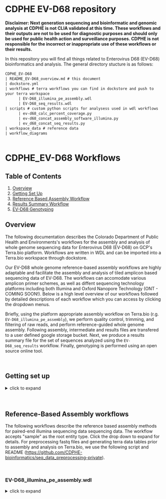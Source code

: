 # CDPHE EV-D68 repository

**Disclaimer: Next generation sequencing and bioinformatic and genomic analysis at CDPHE is not CLIA validated at this time. These workflows and their outputs are not to be used for diagnostic purposes and should only be used for public health action and surveillance purposes. CDPHE is not responsible for the incorrect or inappropriate use of these workflows or their results.**


In this repository you will find all things related to Enterovirus D68 (EV-D68) bioinformatics and analysis. The general directory stucture is as follows:

```
CDPHE_EV-D68
| README_EV-D68_overview.md # this document
| dockstore.yml
| workflows # terra workflows you can find in dockstore and push to your terra workspace
      | EV-D68_illumina_pe_assembly.wdl
      | EV-D68_seq_results.wdl
| scripts # custom python scripts for analysess used in wdl workflows
      | ev-d68_calc_percent_coverage.py
      | ev-d68_concat_assembly_software_illumina.py
      | ev_d68_concat_seq_results.py
| workspace_data # reference data
| workflow_diagrams
      
```

# CDPHE_EV-D68 Workflows

## Table of Contents

1. [Overview](#overview)
2. [Getting Set Up](#getting-set-up)
3. [Reference Based Assembly Workflow](#reference-based-assembly-workflows)
4. [Results Summary Workflow](#results-summary-workflows)
5. [EV-D68 Genotyping](#evd68-genotyping-method)


## Overview

The following documentation describes the Colorado Department of Public Health and Environments's workflows for the assembly and analysis of whole genome sequencing data for Enterovirus D68 (EV-D68) on GCP's Terra.bio platform. Workflows are written in WDL and can be imported into a Terra.bio workspace through dockstore.

Our EV-D68 whole genome reference-based assembly workflows are highly adaptable and facilitate the assembly and analysis of tiled amplicon based sequencing data of EV-D68. The workflows can accomodate various amplicon primer schemes, as well as diffent sequencing technology platforms including both Illumina and Oxford Nanopore Technology (ONT - COMING SOON!). Below is a high level overview of our workflows followed by detailed descriptions of each workflow which you can access by clicking the dropdown menus.

Briefly, using the platform appropriate assembly workflow on Terra.bio (r.g. ``EV-D68_illumina_pe_assembly``), we perform quality control, trimming, and filtering of raw reads, and perform reference-guided whole genome assembly. Following assembly, intermediate and results files are transfered to a user defined google storage bucket. Next, we produce a results summary file for the set of sequences analyzed using the ``EV-D68_seq_results`` workflow. Finally, genotyping is performed using an open source online tool.


<br/>


## Getting set up
<details>
<summary>click to expand</summary>

<br/>

Prior to running any of the workflows, you must set up the terra table and link reference files and custom python scripts to your workspace data. Below is a table detailing the workspace data you will need to set up.

<br/>

#### Workspace data
The reference files can be found in this repository in the ``workspace_data`` directory. Python scripts can be found in the ``scripts`` directory.

| workspace variable name | workflow|  file name | description | 
|:---------------------------------------|:---------------------------------------|:---------------------------------------|:-----------------------------------------------------------------------------------------------------------------------------------------------------|
|``adapters_and_contaminants_fa``|``EV-D68_illumina_pe_assembly``|Adapters_plus_PhiX_174.fasta | adapaters sequences and contaiment sequences removed during fastq cleaning and filtering using SeqyClean. Thanks to Erin Young at Utah Public Health Laboratory for providing this file!|
|``ev-d68_genome_gff``|``EV-D68_illumina_pe_assembly``, ``EV-D68_ont_assembly``|KT285485-1_annotations_20230811.gff|whole genome reference sequence annotation file in gff format (we use NCBI genbank ID KT285485.1 with liftover annotations from NC_038308.1)|
|``ev-d68_genome_fa``|``EV-D68_illumina_pe_assembly``, ``EV-D68_ont_assembly``|KT285485-1.fasta |EV-D68 whole genome reference sequence in fasta format (we use NCBI genbank ID KT285485.1)|
|``primer_bed``|``EV-D68_illumina_pe_assembly``, ``EV-D68_ont_assembly``|{primer_scheme}.primer.bed|primer bed file for your amplicon primer set|
|``ev-d68_calc_per_cov_py``|``EV-D68_illumina_pe_assembly``, ``EV-D68_ont_assembly``|ev-d68_calc_percent_coverage.py|see detailed description in the readme file found in ``./python_scripts/`` repo directory|
|``ev-d68_concat_assembly_software_illumina_py``|``EV-D68_illumina_pe_assembly``|``ev-d68_concat_assembly_software_illumina.py``|see detailed description in the readme file found in ``./python_scripts/`` repo directory|
|``ev-d68_concat_results_py``|``EV-D68_seq_results``|ev_d68_concat_seq_results.py |see detailed description in the readme file found in ``./python_scripts`` repo directory|


</details>

<br/>
<br/>

## Reference-Based Assembly workflows
The following workflows describe the reference based assembly methods for paired-end illumina sequencing data sequencing data. The workflow accepts "sample" as the root entity type. Click the drop down to expand for details. For preprocessing fastq files and generating terra data tables prior to assembly and analysis on Terra.bio, we use the following script and README (https://github.com/CDPHE-bioinformatics/seq_data_preprocessing-private).

<br/>


### EV-D68_illumina_pe_assembly.wdl
<details>
<summary>click to expand</summary>

<br/>

### Overview
This workflow was developed for the assembly of Illumina paired-end read data. The workflow accepts "sample" as the root entity type. The workflow will:
1. Use Seqyclean to quality filter and trim raw fastq files
  - Seqyclean parameters include a minimum read length set to 70 bp and quality trimming set to a minimum Phred quality score of 30.
2. Run FastQC on both the raw and cleaned reads
3. Align reads to the reference genome using bwa and then sort the bam by coordinates using Samtools
4. Use iVar trim to trim primer regions and then sort the trimmed bam by coordinates using Samtools
5. Use iVar variants to call variants from the trimmed and sorted bam
  - iVar variants parameters include a minimum quality score set to 20, a minimum variant base frequency set to 0.6 and a minimum read depth set to 10.
6. Use iVar consensus to call the consensus genome sequence from the trimmed and sorted bam
  - iVar consensus parameters include a minimum quality score set to 20, a minimum variant base frequency set to 0.6 and a minimum read depth set to 10.
7. Use Samtools flagstat, stats, depth, and coverage to output statistics from the bam
8. Rename the fasta header of consensus sequences in the GISAID-acceptable format: CO-CDPHE-{sample_id}
9. Calculate the percent coverage using the [ev-d68_calc_percent_coverage.py](./python_scripts/calc_percent_coverage.py) script available in the [python_scripts](./python_scripts/) directory of this repo.
10. Use gsutils to transfer the outputs and results to a user-specified google bucket

![EV-D68_illumina_pe_assembly.wdl workflow diagram](./docs/workflow_diagrams/EV-D68_illumina_pe_assembly.png "EV-D68_illumina_pe_assembly.wdl workflow diagram")


<br/>

### Inputs
1. Terra data table.

   The terra data table must include the following columns as listed below. Note that optional columns are not neccessary for the assembly workflow but must be present for the EV-D68_seq_results.wdl workflow described below.

| column header | description | 
|:--------------------|:-----------------------------------------------------------------------------------|
|``entity:sample_id``| column with the list of sample names. (e.g. ``entity:evd68-0203_id``)|
|``fastq_1``|The google bucket path to the R1 fastq file|
|``fastq_2``|The google bucket path to the R2 fastq file|
|``out_dir``|User defined google bucket for where the files will be transfered during the transfer task|
|``terra_data_table_path``|(optional; required for results summary workflow)| 
|``project_name``|(optional; requried for results summary workflow)|

<br/>

2. Terra Workspace Data.

  See [Getting set up](#getting-set-up) above. 

<br/>

3. Setting up the workflow inputs

  For setting up the worklfow inputs, use the ``EV-D68_illumina_pe_assembly-input.json`` in the ``workflow_inputs`` directory.

  |workflow variable| attribute (input syntax into workflow) |
  |:-----------------------------|:--------------------------------------------|
  |``adapters_and_contaminants``|workspace.adapters_and_contaminants_fa|
  |``concat_assembly_software_illumina_py``|workspace.ev-d68_concat_assembly_software_illumina_py|
  |``evd68_calc_percent_coverage_py``|workspace.evd68_calc_percent_coverage_py|
  |``evd68_genome``|workspace.evd68_genome_fa|
  |``evd68_gff``|workspace.evd68_genome_gff|
  |``fastq_1``|this.fastq_1|
  |``fastq_2``|this.fastq_2|
  |``out_dir``|this.out_dir|
  |``primer_bed``|workspace.primers_bed|
  |``sample_name``|this.{entity_name}_id|
  |``project_name``|this.project_name|

<br/>

### Outputs

| WDL task name | software/program | variable name | description |
|:--------------------------|:--------------------------------|:-------------------|:--------------------------------------------------------|
|seqyclean|seqyclean|``filtered_reads_1``|file|
|seqyclean|seqyclean|``filtered_reads_2``|file|
|seqyclean|seqyclean|``seqyclean_summary``|file|
|fastqc as fastqc_raw|fastqc|``fastqc_raw1_html``|file|
|fastqc as fastqc_raw|fastqc|``fastqc_raw2_html``|file|
|fastqc as fastqc_cleaned|fastqc|``fastqc_clean1_html``|file|
|fastqc as fastqc_cleaned|fastqc|``fastqc_clean2_html``|file|
|ivar trim|ivar trim and samtools|``trimsort_bam``|file|
|ivar trim|ivar trim and samtools|``trimsort_bamindex``|file|
|ivar variants|ivar variants|``variants``|vcf file formatted as a tsv|
|ivar consensus|ivar consnesus|``consensus``|fasta file of conensus genome, Ns are called in places with less than 10 bp read depth|
|bam_stats|samtools flagstat, stats, percent_coverage|``flagstat_out``|file|
|bam_stats|samtools flagstat, stats, percent_coverage|``stats_out``|file|
|bam_stats|samtools flagstat, stats, percent_coverage|``covhist_out``|file|
|bam_stats|samtools flagstat, stats, percent_coverage|``cov_out``|file|
|bam_stats|samtools flagstat, stats, percent_coverage|``depth_out``|file|
|rename_fasta|N/A|``renamed_consensus``|fasta file; consesnus genome sequence with the fasta header renamed to be CO-CDPHE-{sample_name}|
|calc_percent_cvg|ev-d68_calc_percent_coverage.py|``percent_cvg_csv``|csv file, see ev-d68_calc_percent_cvg.py script readme for details found in the ./python_scripts directory of this repository|
|align_reads|bwa and samtools|``assembler_software_file`|file recording the version for bwa and ivar|
|align_reads|bwa|``bwa_version`|string recording the version for bwa, this information is used later for submitting to public repositories|
|ivar trim|ivar version|``ivar_version``|String|

<br/>

### EV-D68_seq_results.wdl
<details>
<summary>click to expand</summary>

This workflow should be run following assembly with one of the reference based assembly workflows. The workflow accepts "sample_set" as the root entity type and uses the data table from either assembly workflows. Both assembly workflows (illumina pe and ont) are compatible with this workflow. Breifly the workflow performs the following:
1. Concaenates sequencing assembly metrics (e.g. percent coverage, assembler version), and sequence metadata (e.g. plate name, sample well location) into a single csv file.
2. Generates a csv file with sequencing assembly metrics that can be used to parse sequencing data into our LIMS.
3. Transfers intermediate and summary files to a user defined google bucket.  

![EV-D68_seq_results.wdl workflow diagram](./docs/workflow_diagrams/EV-D68_seq_results.png "EV-D68_seq_results.wdl workflow diagram")

### Inputs
Below is a summary of the workflow input variables along with the syntax used for the attribute column when setting up the workflow to run on Terra.bio. For the attributes, the ""this.sample{terra_datatable_name}s." syntax refers Terra to pull the variable from the terra datatable as used for sample sets. These variables were either in the original terra datatable as inputs for the assembly workflow (see referece based assembly workflow inputs sections above for more details) or added as outputs during the assemlby workflow (see reference based assembly workflow outputs sections for more details). The "workspace." syntax refers Terra to pull the variable from the terra workspace data. Workspace data is describe in the ``Getting Started`` drop down menu above.

|workflow variable| attribute (input syntax into workflow) |
|:--------------------------------|:---------------------------------------------------------|
|``assembler_version_array``|this.sample{terra_datatable_name}s.assembler_version|
|``ev-d68_concat_seq_results_py``|workspace.ev-d68_concat_results_py|
|``cov_out``|this.sample{terra_datatable_name}s.cov_out|
|``out_dir_array``|this.sample{terra_datatable_name}s.out_dir|
|``percent_cvg_csv``|this.sample{terra_datatable_name}s.percent_cvg_csv|
|``project_name_array``|this.sample{terra_datatable_name}s.project_name |
|``renamed_consensus``|this.sample{terra_datatable_name}s.renamed_consesnus|
|``sample_name``|this.sample{terra_datatable_name}s.sample{terra_datatable_name}_id|
|``workbook_path_array``|this.sample{terra_datatable_name}s.workbook_path|



### Outputs
This workflow generates several output files which are transfered to the user defined user google bucket as defined by this.sample{terra_datatable_name}s.out_dir. The table below details each output. For more detailed regarding the values in each column for the outputs see either the software readmes or the readme for the specific python script as listed in the description.

|output variable name| file_name | description | google bucket path|
|:-------------------------------|:----------------------------------------|:--------------------------------------------------------------|-----------------------------------|
|``sequencing_results_csv``|``{seq_run}_sequencing_results.csv``|summary of the sequencing metrics for each sequence generated from the ``ev-d68_concat_seq_results.py``|``gs://{user_defined_gcp_bucket}/summary_results/``|
|``wgs_horizon_report_csv``|``{seq_run}_wgs_horizon_report.csv``|results csv used for parsing results into our LIMS. This file is generated from the ``ev-d68_concat_seq_results.py``|``gs://{user_defined_gcp_bucket}/summary_results/``|

</details>

<br/>

### EV-D68 Genotyping
<details>
<summary>click to expand</summary>

Finally, we use the publicly available Enterovirus Genotyping Tool (available here: https://www.rivm.nl/mpf/typingtool/enterovirus/) for genotyping the consensus genome assemblies.

<br/>

